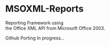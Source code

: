MSOXML-Reports
==============

Reporting Framework using  
the Office XML API from Microsoft Office 2003.

Github Porting In progress...

